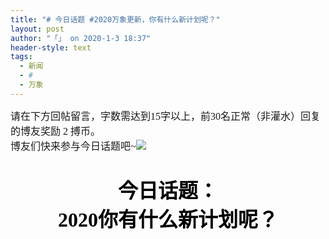 ```yaml
---
title: "# 今日话题 #2020万象更新，你有什么新计划呢？"
layout: post
author: "「」 on 2020-1-3 18:37"
header-style: text
tags:
  - 新闻
  - #
  - 万象
---
```


<head></head>
<body>
 <font face="宋体"><font size="3">请在下方回帖留言，字数需达到15字以上，前30名正常（非灌水）回复的博友奖励 2 搏币。<br> 博友们快来参与今日话题吧~<img src="https://bbs.boniu123.cc/static/image/smiley/3tuzki_emoticons/tuzki_028.gif" smilieid="144"><br> <br> </font></font>
 <br> 
 <div align="center"> 
  <font color="#000"><font face="微软雅黑"><font size="6"><strong>今日话题：</strong></font></font></font> 
 </div> 
 <div align="center"> 
  <font face="微软雅黑"><font size="6"><font color="#000000"><strong>2020你有什么新计划呢？</strong></font></font></font> 
 </div>
 <br>
</body>


